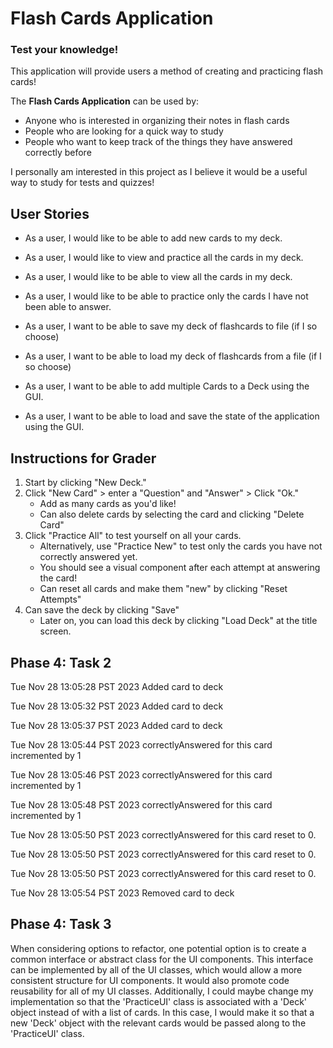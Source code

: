 # Flash Cards Application

### Test your knowledge!

This application will provide users a method of creating and practicing flash cards!

The **Flash Cards Application** can be used by:
- Anyone who is interested in organizing their notes in flash cards
- People who are looking for a quick way to study
- People who want to keep track of the things they have answered correctly before

I personally am interested in this project as I believe it would be a useful way to study
for tests and quizzes!

## User Stories
- As a user, I would like to be able to add new cards to my deck.
- As a user, I would like to view and practice all the cards in my deck.
- As a user, I would like to be able to view all the cards in my deck.
- As a user, I would like to be able to practice only the cards I have not been able to answer.
- As a user, I want to be able to save my deck of flashcards to file (if I so choose)
- As a user, I want to be able to load my deck of flashcards from a file (if I so choose)

- As a user, I want to be able to add multiple Cards to a Deck using the GUI.
- As a user, I want to be able to load and save the state of the application using the GUI.

## Instructions for Grader
1. Start by clicking "New Deck."
2. Click "New Card" > enter a "Question" and "Answer" > Click "Ok."
   - Add as many cards as you'd like!
   - Can also delete cards by selecting the card and clicking "Delete Card"
3. Click "Practice All" to test yourself on all your cards.
   - Alternatively, use "Practice New" to test only the cards you have not correctly answered yet.
   - You should see a visual component after each attempt at answering the card!
   - Can reset all cards and make them "new" by clicking "Reset Attempts"
4. Can save the deck by clicking "Save"
   - Later on, you can load this deck by clicking "Load Deck" at the title screen.

## Phase 4: Task 2
Tue Nov 28 13:05:28 PST 2023
Added card to deck

Tue Nov 28 13:05:32 PST 2023
Added card to deck

Tue Nov 28 13:05:37 PST 2023
Added card to deck

Tue Nov 28 13:05:44 PST 2023
correctlyAnswered for this card incremented by 1

Tue Nov 28 13:05:46 PST 2023
correctlyAnswered for this card incremented by 1

Tue Nov 28 13:05:48 PST 2023
correctlyAnswered for this card incremented by 1

Tue Nov 28 13:05:50 PST 2023
correctlyAnswered for this card reset to 0.

Tue Nov 28 13:05:50 PST 2023
correctlyAnswered for this card reset to 0.

Tue Nov 28 13:05:50 PST 2023
correctlyAnswered for this card reset to 0.

Tue Nov 28 13:05:54 PST 2023
Removed card to deck

## Phase 4: Task 3
When considering options to refactor, one potential option is 
to create a common interface or abstract class for the UI components. 
This interface can be implemented by all of the UI classes, which
would allow a more consistent structure for UI components. It would also
promote code reusability for all of my UI classes.    Additionally,
I could maybe change my implementation so that the 'PracticeUI' class
is associated with a 'Deck' object instead of with a list of cards. 
In this case, I would make it so that a new 'Deck' object with the relevant 
cards would be passed along to the 'PracticeUI' class.